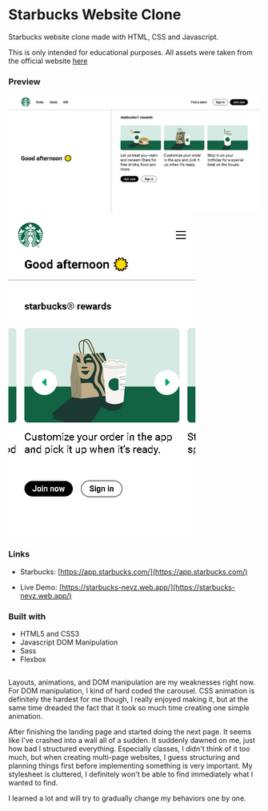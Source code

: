 # Starbucks Website Clone

Starbucks website clone made with HTML, CSS and Javascript.

This is only intended for educational purposes. All assets were taken from the official website [here](https://app.starbucks.com/)

### Preview

![](desktop.png)
![](mobile.png)

### Links

- Starbucks: [https://app.starbucks.com/](https://app.starbucks.com/)

- Live Demo: [https://starbucks-nevz.web.app/](https://starbucks-nevz.web.app/)

### Built with

- HTML5 and CSS3
- Javascript DOM Manipulation
- Sass
- Flexbox

##

Layouts, animations, and DOM manipulation are my weaknesses right now. For DOM manipulation, I kind of hard coded the carousel. CSS animation is definitely the hardest for me though, I really enjoyed making it, but at the same time dreaded the fact that it took so much time creating one simple animation.

After finishing the landing page and started doing the next page. It seems like I've crashed into a wall all of a sudden. It suddenly dawned on me, just how bad I structured everything. Especially classes, I didn't think of it too much, but when creating multi-page websites, I guess structuring and planning things first before implementing something is very important. My stylesheet is cluttered, I definitely won't be able to find immediately what I wanted to find.

I learned a lot and will try to gradually change my behaviors one by one.
